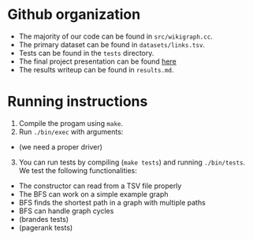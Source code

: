 # Github organization
- The majority of our code can be found in `src/wikigraph.cc`.
- The primary dataset can be found in `datasets/links.tsv`.
- Tests can be found in the `tests` directory.
- The final project presentation can be found [here](https://example.com)
- The results writeup can be found in `results.md`.

# Running instructions
1. Compile the progam using `make`.
2. Run `./bin/exec` with arguments:
  - (we need a proper driver)
3. You can run tests by compiling (`make tests`) and running `./bin/tests`. We test the following functionalities:
  - The constructor can read from a TSV file properly
  - The BFS can work on a simple example graph
  - BFS finds the shortest path in a graph with multiple paths
  - BFS can handle graph cycles
  - (brandes tests)
  - (pagerank tests)
